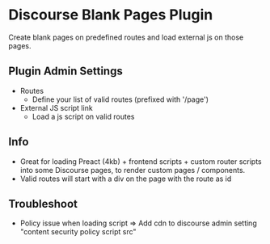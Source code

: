 # Discourse Blank Pages Plugin
Create blank pages on predefined routes and load external js on those pages.

## Plugin Admin Settings
- Routes
  - Define your list of valid routes (prefixed with '/page')
- External JS script link
  - Load a js script on valid routes

## Info
- Great for loading Preact (4kb) + frontend scripts + custom router scripts into some Discourse pages, to render custom pages / components.
- Valid routes will start with a div on the page with the route as id

## Troubleshoot
- Policy issue when loading script => Add cdn to discourse admin setting "content security policy script src"